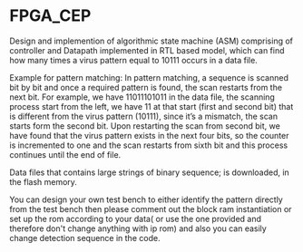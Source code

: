 # FPGA_CEP
Design and implemention of algorithmic state machine (ASM) comprising of controller and Datapath
implemented in RTL based model, which can find how many times a virus pattern equal to 10111
occurs in a data file.

Example for pattern matching: In pattern matching, a sequence is scanned bit by bit and once a 
required pattern is found, the scan restarts from the next bit. For example, we have 11011101011 in 
the data file, the scanning process start from the left, we have 11 at that start (first and second bit) 
that is different from the virus pattern (10111), since it’s a mismatch, the scan starts form the second 
bit. Upon restarting the scan from second bit, we have found that the virus pattern exists in the next 
four bits, so the counter is incremented to one and the scan restarts from sixth bit and this process 
continues until the end of file.

Data files that contains large strings of binary sequence; is downloaded, in the flash 
memory.

You can design your own test bench to either identify the pattern directly from the test bench then please comment out the block ram instantiation or set up the rom according to your data( or use the one provided and therefore don't change anything with ip rom) and also you can easily change detection sequence in the code.
